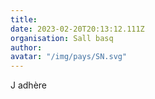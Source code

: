 ```yaml
---
title: 
date: 2023-02-20T20:13:12.111Z
organisation: Sall basq
author: 
avatar: "/img/pays/SN.svg"
---
```


J adhère